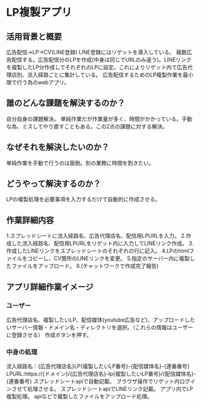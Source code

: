 # LP複製アプリ
## 活用背景と概要
広告配信→LP→CV(LINE登録)
LINE登録にはリゲットを導入している。
複数広告配信する。広告配信分のLPを作成(中身は同じでURLのみ違う)。LINEリンクを複製したLP分作成してそれぞれのLPに設定。これによりリゲット内で広告代理店別、流入経路ごとに集計している。
広告配信するためのLP複製作業を最小限で行う為のwebアプリ。
## 誰のどんな課題を解決するのか？
自分自身の課題解決。
単純作業だが作業量が多く、時間がかかっている。手動な為、ミスしてやり直すこともある。この2点の課題に対する解決。
## なぜそれを解決したいのか？
単純作業を手動で行うのは面倒。別の業務に時間を割きたい。
## どうやって解決するのか？
LPの複製処理を必要事項を入力するだけで自動的に作成させる。
## 作業詳細内容
1.スプレッドシートに流入経路名、広告代理店名、配信用LPURLを入力。
2.作成した流入経路名、配信用LPURLをリゲット内に入力してLINEリンク作成。
3.作成したLINEリンクをスプレッドシートのそれぞれの行に記入。
4.LPのhtmlファイルをコピーし、CV箇所のLINEリンクを変更。
5.指定のサーバー内に複製したファイルをアップロード。
6.(チャットワークで作成完了報告)
## アプリ詳細作業イメージ
### ユーザー
広告代理店名、複製したいLP、配信媒体(youtube広告など)、アップロードしたいサーバー情報・ドメイン名・ディレクトリを選択。（これらの情報はユーザーに登録させる）
作成ボタンを押す。
### 中身の処理
流入経路名：{広告代理店名}LP{複製したいLP番号}-{配信媒体名}-{連番番号}
LPURL:https://{ドメイン}/{広告代理店名}-lp{複製したいLP番号}/{配信媒体名}-{連番番号}
スプレッドシートapiで自動記載。
ブラウザ操作でリゲット内ログインさせて処理させる。
スプレッドシートapiでLINEリンク記載。
アプリ内でLP複製処理。
apiなどで複製したファイルをアップロード処理。